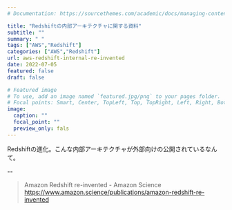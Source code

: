 ```yaml
---
# Documentation: https://sourcethemes.com/academic/docs/managing-content/

title: "Redshiftの内部アーキテクチャに関する資料"
subtitle: ""
summary: " "
tags: ["AWS","Redshift"]
categories: ["AWS","Redshift"]
url: aws-redshift-internal-re-invented
date: 2022-07-05
featured: false
draft: false

# Featured image
# To use, add an image named `featured.jpg/png` to your pages folder.
# Focal points: Smart, Center, TopLeft, Top, TopRight, Left, Right, BottomLeft, Bottom, BottomRight.
image:
  caption: ""
  focal_point: ""
  preview_only: fals
---
```






Redshiftの進化。こんな内部アーキテクチャが外部向けの公開されているなんて。

--

> Amazon Redshift re-invented - Amazon Science https://www.amazon.science/publications/amazon-redshift-re-invented
